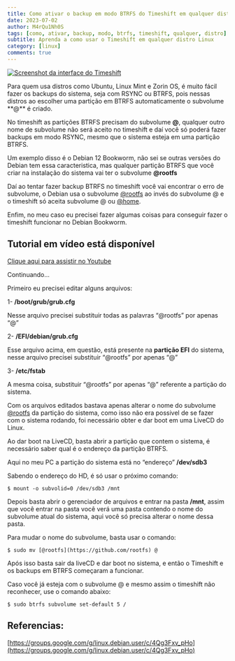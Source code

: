 ```yaml
---
title: Como ativar o backup em modo BTRFS do Timeshift em qualquer distro Linux
date: 2023-07-02
author: M4rQu1Nh0S
tags: [como, ativar, backup, modo, btrfs, timeshift, qualquer, distro]
subtitle: Aprenda a como usar o Timeshift em qualquer distro Linux
category: [linux]
comments: true
---
```


<p><a href="https://cdn-images-1.medium.com/max/800/0*qzLSKIQsul76GVEl.png" style="text-align: center;"><img alt="Screenshot da interface do Timeshift" src="https://cdn-images-1.medium.com/max/800/0*qzLSKIQsul76GVEl.png" title="Screenshot da interface do Timeshift" /></a></p>
Para quem usa distros como Ubuntu, Linux Mint e Zorin OS, é muito fácil fazer os backups do sistema, seja com RSYNC ou BTRFS, pois nessas distros ao escolher uma partição em BTRFS automaticamente o subvolume **@** é criado.

No timeshift as partições BTRFS precisam do subvolume **@**, qualquer outro nome de subvolume não será aceito no timeshift e daí você só poderá fazer backups em modo RSYNC, mesmo que o sistema esteja em uma partição BTRFS.

Um exemplo disso é o Debian 12 Bookworm, não sei se outras versões do Debian tem essa caracteristica, mas qualquer partição BTRFS que você criar na instalação do sistema vai ter o subvolume **@rootfs**

Daí ao tentar fazer backup BTRFS no timeshift você vai encontrar o erro de subvolume, o Debian usa o subvolume [@rootfs](https://github.com/rootfs) ao invés do subvolume @ e o timeshift só aceita subvolume @ ou [@home](https://github.com/home).

Enfim, no meu caso eu precisei fazer algumas coisas para conseguir fazer o timeshift funcionar no Debian Bookworm.

## Tutorial em vídeo está disponível

[Clique aqui para assistir no Youtube](https://www.youtube.com/watch?v=TFhoBYakkY4)

Continuando...

Primeiro eu precisei editar alguns arquivos:

1- **/boot/grub/grub.cfg**

Nesse arquivo precisei substituir todas as palavras “@rootfs” por apenas “@”

2- **/EFI/debian/grub.cfg**

Esse arquivo acima, em questão, está presente na **partição EFI** do sistema, nesse arquivo precisei substituir “@rootfs” por apenas “@”

3- **/etc/fstab**

A mesma coisa, substituir “@rootfs” por apenas “@” referente a partição do sistema.

Com os arquivos editados bastava apenas alterar o nome do subvolume [@rootfs](https://github.com/rootfs) da partição do sistema, como isso não era possivel de se fazer com o sistema rodando, foi necessário obter e dar boot em uma LiveCD do Linux.

Ao dar boot na LiveCD, basta abrir a partição que contem o sistema, é necessário saber qual é o endereço da partição BTRFS.

Aqui no meu PC a partição do sistema está no “endereço” **/dev/sdb3**

Sabendo o endereço do HD, é só usar o próximo comando:

    $ mount -o subvolid=0 /dev/sdb3 /mnt

Depois basta abrir o gerenciador de arquivos e entrar na pasta **/mnt**, assim que você entrar na pasta você verá uma pasta contendo o nome do subvolume atual do sistema, aqui você só precisa alterar o nome dessa pasta.

Para mudar o nome do subvolume, basta usar o comando:

    $ sudo mv [@rootfs](https://github.com/rootfs) @

Após isso basta sair da liveCD e dar boot no sistema, e então o Timeshift e os backups em BTRFS começaram a funcionar.

Caso você já esteja com o subvolume @ e mesmo assim o timeshift não reconhecer, use o comando abaixo:

    $ sudo btrfs subvolume set-default 5 /

## Referencias:

[https://groups.google.com/g/linux.debian.user/c/4Qg3Fxv_pHo](https://groups.google.com/g/linux.debian.user/c/4Qg3Fxv_pHo)

